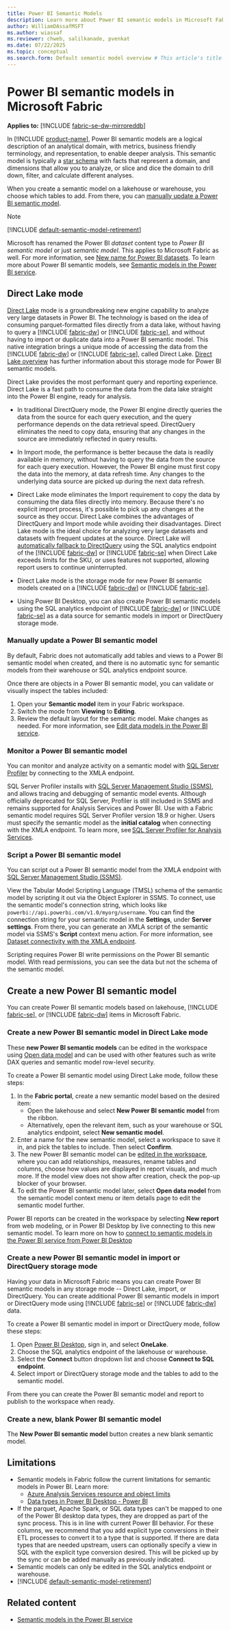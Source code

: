 ```yaml
---
title: Power BI Semantic Models
description: Learn more about Power BI semantic models in Microsoft Fabric.
author: WilliamDAssafMSFT
ms.author: wiassaf
ms.reviewer: chweb, salilkanade, pvenkat
ms.date: 07/22/2025
ms.topic: conceptual
ms.search.form: Default semantic model overview # This article's title should not change. If so, contact engineering.
---
```


# Power BI semantic models in Microsoft Fabric

**Applies to:** [!INCLUDE [fabric-se-dw-mirroreddb](includes/applies-to-version/fabric-se-dw-mirroreddb.md)]

In [!INCLUDE [product-name](../includes/product-name.md)], Power BI semantic models are a logical description of an analytical domain, with metrics, business friendly terminology, and representation, to enable deeper analysis. This semantic model is typically a [star schema](dimensional-modeling-overview.md#star-schema-design) with facts that represent a domain, and dimensions that allow you to analyze, or slice and dice the domain to drill down, filter, and calculate different analyses.

When you create a semantic model on a lakehouse or warehouse, you choose which tables to add. From there, you can [manually update a Power BI semantic model](#manually-update-a-power-bi-semantic-model).

> [!NOTE]
> [!INCLUDE [default-semantic-model-retirement](../includes/default-semantic-model-retirement.md)]

Microsoft has renamed the Power BI *dataset* content type to *Power BI semantic model* or just *semantic model*. This applies to Microsoft Fabric as well. For more information, see [New name for Power BI datasets](/power-bi/connect-data/service-datasets-rename). To learn more about Power BI semantic models, see [Semantic models in the Power BI service](/power-bi/connect-data/service-datasets-understand). 

## Direct Lake mode

[Direct Lake](../fundamentals/direct-lake-overview.md) mode is a groundbreaking new engine capability to analyze very large datasets in Power BI. The technology is based on the idea of consuming parquet-formatted files directly from a data lake, without having to query a [!INCLUDE [fabric-dw](includes/fabric-dw.md)] or [!INCLUDE [fabric-se](includes/fabric-se.md)], and without having to import or duplicate data into a Power BI semantic model. This native integration brings a unique mode of accessing the data from the [!INCLUDE [fabric-dw](includes/fabric-dw.md)] or [!INCLUDE [fabric-se](includes/fabric-se.md)], called Direct Lake. [Direct Lake overview](../fundamentals/direct-lake-overview.md) has further information about this storage mode for Power BI semantic models.

Direct Lake provides the most performant query and reporting experience. Direct Lake is a fast path to consume the data from the data lake straight into the Power BI engine, ready for analysis.

- In traditional DirectQuery mode, the Power BI engine directly queries the data from the source for each query execution, and the query performance depends on the data retrieval speed. DirectQuery eliminates the need to copy data, ensuring that any changes in the source are immediately reflected in query results. 

- In Import mode, the performance is better because the data is readily available in memory, without having to query the data from the source for each query execution. However, the Power BI engine must first copy the data into the memory, at data refresh time. Any changes to the underlying data source are picked up during the next data refresh.

- Direct Lake mode eliminates the Import requirement to copy the data by consuming the data files directly into memory. Because there's no explicit import process, it's possible to pick up any changes at the source as they occur. Direct Lake combines the advantages of DirectQuery and Import mode while avoiding their disadvantages. Direct Lake mode is the ideal choice for analyzing very large datasets and datasets with frequent updates at the source. Direct Lake will [automatically fallback to DirectQuery](../fundamentals/direct-lake-overview.md) using the SQL analytics endpoint of the [!INCLUDE [fabric-dw](includes/fabric-dw.md)] or [!INCLUDE [fabric-se](includes/fabric-se.md)] when Direct Lake exceeds limits for the SKU, or uses features not supported, allowing report users to continue uninterrupted. 

- Direct Lake mode is the storage mode for new Power BI semantic models created on a [!INCLUDE [fabric-dw](includes/fabric-dw.md)] or [!INCLUDE [fabric-se](includes/fabric-se.md)]. 
- Using Power BI Desktop, you can also create Power BI semantic models using the SQL analytics endpoint of [!INCLUDE [fabric-dw](includes/fabric-dw.md)] or [!INCLUDE [fabric-se](includes/fabric-se.md)] as a data source for semantic models in import or DirectQuery storage mode. 

<a id="sync-the-default-power-bi-semantic-model"></a>
<a id="manually-update-the-default-power-bi-semantic-model"></a>
<a id="access-the-default-power-bi-semantic-model"></a>

### Manually update a Power BI semantic model

By default, Fabric does not automatically add tables and views to a Power BI semantic model when created, and there is no automatic sync for semantic models from their warehouse or SQL analytics endpoint source.

Once there are objects in a Power BI semantic model, you can validate or visually inspect the tables included:

1. Open your **Semantic model** item in your Fabric workspace.
1. Switch the mode from **Viewing** to **Editing**.
1. Review the default layout for the semantic model. Make changes as needed. For more information, see [Edit data models in the Power BI service](/power-bi/transform-model/service-edit-data-models#autosave).

<a id="monitor-the-default-power-bi-semantic-model"></a>

### Monitor a Power BI semantic model

You can monitor and analyze activity on a semantic model with [SQL Server Profiler](/sql/tools/sql-server-profiler/sql-server-profiler) by connecting to the XMLA endpoint.

SQL Server Profiler installs with [SQL Server Management Studio (SSMS)](/sql/ssms/download-sql-server-management-studio-ssms), and allows tracing and debugging of semantic model events. Although officially deprecated for SQL Server, Profiler is still included in SSMS and remains supported for Analysis Services and Power BI. Use with a Fabric semantic model requires SQL Server Profiler version 18.9 or higher. Users must specify the semantic model as the **initial catalog** when connecting with the XMLA endpoint. To learn more, see [SQL Server Profiler for Analysis Services](/analysis-services/instances/use-sql-server-profiler-to-monitor-analysis-services?view=power-bi-premium-current&preserve-view=true).

<a id="scripting-the-default-power-bi-semantic-model"></a>
<a id="script-the-default-power-bi-semantic-model"></a>

### Script a Power BI semantic model

You can script out a Power BI semantic model from the XMLA endpoint with [SQL Server Management Studio (SSMS)](/sql/ssms/download-sql-server-management-studio-ssms). 

View the Tabular Model Scripting Language (TMSL) schema of the semantic model by scripting it out via the Object Explorer in SSMS. To connect, use the semantic model's connection string, which looks like `powerbi://api.powerbi.com/v1.0/myorg/username`. You can find the connection string for your semantic model in the **Settings**, under **Server settings**. From there, you can generate an XMLA script of the semantic model via SSMS's **Script** context menu action. For more information, see [Dataset connectivity with the XMLA endpoint](/power-bi/enterprise/service-premium-connect-tools#connect-with-ssms).

Scripting requires Power BI write permissions on the Power BI semantic model. With read permissions, you can see the data but not the schema of the semantic model.

## Create a new Power BI semantic model

You can create Power BI semantic models based on lakehouse, [!INCLUDE [fabric-se](includes/fabric-se.md)], or [!INCLUDE [fabric-dw](includes/fabric-dw.md)] items in Microsoft Fabric.

### Create a new Power BI semantic model in Direct Lake mode

These **new Power BI semantic models** can be edited in the workspace using [Open data model](/power-bi/transform-model/service-edit-data-models) and can be used with other features such as write DAX queries and semantic model row-level security. 

To create a Power BI semantic model using Direct Lake mode, follow these steps:

1. In the **Fabric portal**, create a new semantic model based on the desired item:
   - Open the lakehouse and select **New Power BI semantic model** from the ribbon.
   - Alternatively, open the relevant item, such as your warehouse or SQL analytics endpoint, select **New semantic model**. 
1. Enter a name for the new semantic model, select a workspace to save it in, and pick the tables to include. Then select **Confirm**.
1. The new Power BI semantic model can be [edited in the workspace](/power-bi/transform-model/service-edit-data-models), where you can add relationships, measures, rename tables and columns, choose how values are displayed in report visuals, and much more. If the model view does not show after creation, check the pop-up blocker of your browser.
1. To edit the Power BI semantic model later, select **Open data model** from the semantic model context menu or item details page to edit the semantic model further.

Power BI reports can be created in the workspace by selecting **New report** from web modeling, or in Power BI Desktop by live connecting to this new semantic model. To learn more on how to [connect to semantic models in the Power BI service from Power BI Desktop](/power-bi/connect-data/desktop-report-lifecycle-datasets)

### Create a new Power BI semantic model in import or DirectQuery storage mode

Having your data in Microsoft Fabric means you can create Power BI semantic models in any storage mode -- Direct Lake, import, or DirectQuery. You can create additional Power BI semantic models in import or DirectQuery mode using [!INCLUDE [fabric-se](includes/fabric-se.md)] or [!INCLUDE [fabric-dw](includes/fabric-dw.md)] data.

To create a Power BI semantic model in import or DirectQuery mode, follow these steps:

1. Open [Power BI Desktop](/power-bi/fundamentals/desktop-getting-started), sign in, and select **OneLake**. 
1. Choose the SQL analytics endpoint of the lakehouse or warehouse.
1. Select the **Connect** button dropdown list and choose **Connect to SQL endpoint**.
1. Select import or DirectQuery storage mode and the tables to add to the semantic model.

From there you can create the Power BI semantic model and report to publish to the workspace when ready. 

### Create a new, blank Power BI semantic model

The **New Power BI semantic model** button creates a new blank semantic model.

## Limitations

- Semantic models in Fabric follow the current limitations for semantic models in Power BI. Learn more:
   - [Azure Analysis Services resource and object limits](/azure/analysis-services/analysis-services-capacity-limits)
   - [Data types in Power BI Desktop - Power BI](/power-bi/connect-data/desktop-data-types)
- If the parquet, Apache Spark, or SQL data types can't be mapped to one of the Power BI desktop data types, they are dropped as part of the sync process. This is in line with current Power BI behavior. For these columns, we recommend that you add explicit type conversions in their ETL processes to convert it to a type that is supported. If there are data types that are needed upstream, users can optionally specify a view in SQL with the explicit type conversion desired. This will be picked up by the sync or can be added manually as previously indicated.
- Semantic models can only be edited in the SQL analytics endpoint or warehouse.
- [!INCLUDE [default-semantic-model-retirement](../includes/default-semantic-model-retirement.md)]

## Related content

- [Semantic models in the Power BI service](/power-bi/connect-data/service-datasets-understand)
